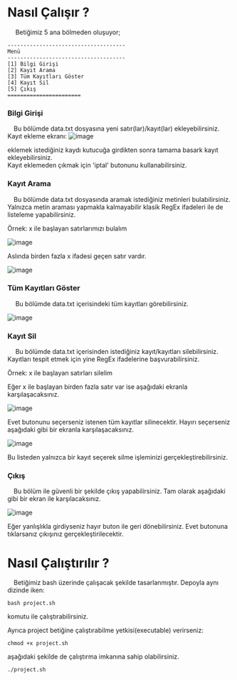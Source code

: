 # Nasıl Çalışır ?

&emsp; Betiğimiz 5 ana bölmeden oluşuyor;

    -------------------------------------
    Menü 
    -------------------------------------
    [1] Bilgi Girişi
    [2] Kayıt Arama
    [3] Tüm Kayıtları Göster
    [4] Kayıt Sil
    [5] Çıkış
    =======================

### Bilgi Girişi

&emsp;Bu bölümde data.txt dosyasına yeni satır(lar)/kayıt(lar) ekleyebilirsiniz.  
Kayıt ekleme ekranı:
![image](https://user-images.githubusercontent.com/51250249/104234998-5afea500-5465-11eb-88e5-b76fcfb3bec9.png)

eklemek istediğiniz kaydı kutucuğa girdikten sonra tamama basark kayıt ekleyebilirsiniz.  
Kayıt eklemeden çıkmak için 'iptal' butonunu kullanabilirsiniz.

### Kayıt Arama

&emsp;Bu bölümde data.txt dosyasında aramak istediğiniz metinleri bulabilirsiniz.  
Yalnızca metin araması yapmakla kalmayabilir klasik RegEx ifadeleri ile de listeleme yapabilirsiniz.

Örnek: x ile başlayan satırlarımızı bulalım

![image](https://user-images.githubusercontent.com/51250249/104235515-22ab9680-5466-11eb-9d88-8881ce55c8a1.png)


Aslında birden fazla x ifadesi geçen satır vardır.

![image](https://user-images.githubusercontent.com/51250249/104235615-47a00980-5466-11eb-89b5-febc1929dc89.png)


### Tüm Kayıtları Göster

&emsp; Bu bölümde data.txt içerisindeki tüm kayıtları görebilirsiniz.

![image](https://user-images.githubusercontent.com/51250249/104235782-85049700-5466-11eb-8a50-60936c005070.png)


### Kayıt Sil

&emsp; Bu bölümde data.txt içerisinden istediğiniz kayıt/kayıtları silebilirsiniz. Kayıtları tespit etmek için yine RegEx ifadelerine başvurabilirsiniz.

Örnek: x ile başlayan satırları silelim

Eğer x ile başlayan birden fazla satır var ise aşağıdaki ekranla karşılaşacaksınız.

![image](https://user-images.githubusercontent.com/51250249/104235978-d876e500-5466-11eb-8b45-36b19f6acc6a.png)

Evet butonunu seçerseniz istenen tüm kayıtlar silinecektir. Hayırı seçerseniz aşağıdaki gibi bir ekranla karşılaşacaksınız.

![image](https://user-images.githubusercontent.com/51250249/104236235-402d3000-5467-11eb-9b65-ef4492e9c08e.png)

Bu listeden yalnızca bir kayıt seçerek silme işleminizi gerçekleştirebilirsiniz.

### Çıkış

&emsp;Bu bölüm ile güvenli bir şekilde çıkış yapabilirsiniz. Tam olarak aşağıdaki gibi bir ekran ile karşılacaksınız.

![image](https://user-images.githubusercontent.com/51250249/104236384-87b3bc00-5467-11eb-9c55-f47bc4130569.png)

Eğer yanlışlıkla girdiyseniz hayır buton ile geri dönebilirsiniz. Evet butonuna tıklarsanız çıkışınız gerçekleştirilecektir.


# Nasıl Çalıştırılır ?

&emsp;Betiğimiz bash üzerinde çalışacak şekilde tasarlanmıştır. Depoyla aynı dizinde iken:

    bash project.sh

komutu ile çalıştırabilirsiniz.  

Ayrıca project betiğine çalıştırabilme yetkisi(executable) verirseniz:

    chmod +x project.sh

aşağıdaki şekilde de çalıştırma imkanına sahip olabilirsiniz.

    ./project.sh

